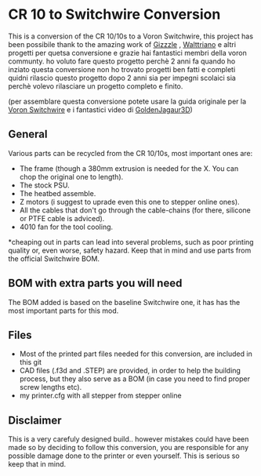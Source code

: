 # CR 10 to Switchwire Conversion
This is a conversion of the CR 10/10s to a Voron Switchwire, this project has been possibile thank to the amazing work of <a href="https://github.com/VoronDesign/VoronUsers/tree/master/printer_mods/Gizzle/ender-3_(pro)_switchwire">Gizzzle</a> , <a href="https://github.com/walttriano/VoronUsers/tree/master/printer_mods/Triano/Ender_3Pro_Switchwire">Walttriano</a> e altri progetti per quetsa conversione e grazie hai fantastici membri della voron communty. ho voluto fare questo progetto perchè 2 anni fa quando ho inziato questa conversione non ho trovato progetti ben fatti e completi quidni rilascio questo progetto dopo 2 anni sia per impegni scolaici sia perchè volevo rilasciare un progetto completo e finito. 

(per assemblare questa conversione potete usare la guida originale per la <a href="https://vorondesign.com/voron_switchwire">Voron Switchwire</a> e i fantastici video di <a href="https://youtube.com/playlist?list=PLRsIVaP-BizCdEONPhoDoOAeQk3QzMPTN">GoldenJagaur3D</a>)

## General

Various parts can be recycled from the CR 10/10s, most important ones are:
- The frame (though a 380mm extrusion is needed for the X. You can chop the original one to length).
- The stock PSU.
- The heatbed assemble.
- Z motors (i suggest to uprade even this one to stepper online ones).
- All the cables that don't go through the cable-chains (for there, silicone or PTFE cable is adviced).
- 4010 fan for the tool cooling.

*cheaping out in parts can lead into several problems, such as poor printing quality or, even worse, safety hazard. Keep that in mind and use parts from the official Switchwire BOM.

## BOM with extra parts you will need
The BOM added is based on the baseline Switchwire one, it has has the most important parts for this mod.

## Files

- Most of the printed part files needed for this conversion, are included in this git 
- CAD files (.f3d and .STEP) are provided, in order to help the building process, but they also serve as a BOM (in case you need to find proper screw lengths etc).
- my printer.cfg with all stepper from stepper online 

## Disclaimer

This is a very carefuly designed build.. however mistakes could have been made so by deciding to follow this conversion, you are responsible for any possible damage done to the printer or even yourself. This is serious so keep that in mind.

